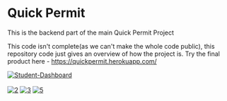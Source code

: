 # Quick Permit
This is the backend part of the main Quick Permit Project

This code isn't complete(as we can't make the whole code public), this repository code just gives an overview of how the project is.
Try the final product here - https://quickpermit.herokuapp.com/

<a href="https://ibb.co/N6cMwLk"><img src="https://i.ibb.co/C5RfxnX/Student-Dashboard.png" alt="Student-Dashboard" border="0"></a>
<br/><br/>
<a href="https://ibb.co/r705rMj"><img src="https://i.ibb.co/QbQYwng/2.png" alt="2" border="0"></a>
<a href="https://ibb.co/zVWGmff"><img src="https://i.ibb.co/N2gZFYY/3.png" alt="3" border="0"></a>
<a href="https://ibb.co/wJSMntY"><img src="https://i.ibb.co/DG95BdL/5.png" alt="5" border="0"></a>
